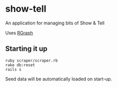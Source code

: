 show-tell
=========

An application for managing bits of Show &amp; Tell

Uses [RGraph](http://www.rgraph.net/)

## Starting it up

```
ruby scraper/scraper.rb
rake db:reset
rails s
```

Seed data will be automatically loaded on start-up.

